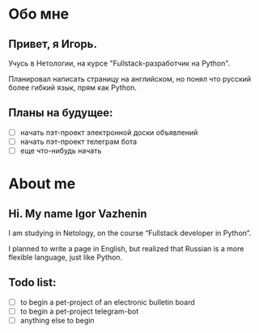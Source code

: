 # Обо мне

## Привет, я Игорь.

Учусь в Нетологии, на курсе "Fullstack-разработчик на Python".

Планировал написать страницу на английском, но понял что русский более гибкий язык, прям как Python.

## Планы на будущее:

- [ ] начать пэт-проект электронной доски объявлений
- [ ] начать пэт-проект телеграм бота
- [ ] еще что-нибудь начать

# About me

## Hi. My name Igor Vazhenin

I am studying in Netology, on the course “Fullstack developer in Python”.

I planned to write a page in English, but realized that Russian is a more flexible language, just like Python.

## Todo list:

- [ ] to begin a pet-project of an electronic bulletin board
- [ ] to begin a pet-project telegram-bot
- [ ] anything else to begin
